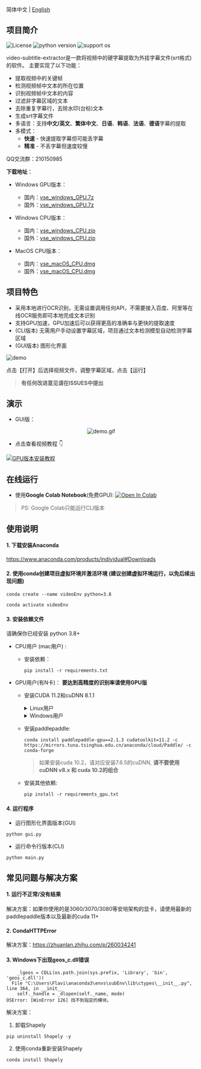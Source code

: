 简体中文 | [English](README_en.md)

## 项目简介

![License](https://img.shields.io/badge/License-Apache%202-red.svg)
![python version](https://img.shields.io/badge/Python-3.8+-blue.svg)
![support os](https://img.shields.io/badge/OS-Windows/macOS/Linux-green.svg)

video-subtitle-extractor是一款将视频中的硬字幕提取为外挂字幕文件(srt格式)的软件。
主要实现了以下功能：

- 提取视频中的关键帧
- 检测视频帧中文本的所在位置
- 识别视频帧中文本的内容
- 过滤非字幕区域的文本
- 去除重复字幕行，去除水印(台标)文本
- 生成srt字幕文件
- 多语言：支持**中文/英文**、**繁体中文**、**日语**、**韩语**、**法语**、**德语**字幕的提取
- 多模式：
  - **快速** - 快速提取字幕但可能丢字幕
  - **精准** - 不丢字幕但速度较慢

QQ交流群：210150985

**下载地址**：

- Windows GPU版本：
  - 国内：<a href="https://github.91chi.fun/https://github.com//YaoFANGUK/video-subtitle-extractor/releases/download/0.2.0/vse_windows_GPU.7z">vse_windows_GPU.7z</a>
  - 国外：<a href="https://github.com/YaoFANGUK/video-subtitle-extractor/releases/download/0.2.0/vse_windows_GPU.7z">vse_windows_GPU.7z</a>

- Windows CPU版本：
  - 国内：<a href=https://github.91chi.fun//https://github.com//YaoFANGUK/video-subtitle-extractor/releases/download/0.2.0/vse_windows_CPU.zip>vse_windows_CPU.zip</a>
  - 国外：<a href="https://github.com/YaoFANGUK/video-subtitle-extractor/releases/download/0.2.0/vse_windows_CPU.zip">vse_windows_CPU.zip</a> 

- MacOS CPU版本：
  - 国内：<a href="https://github.91chi.fun/https://github.com//YaoFANGUK/video-subtitle-extractor/releases/download/0.1.0/vse_macOS_CPU.dmg">vse_macOS_CPU.dmg</a>
  - 国外：<a href="https://github.com/YaoFANGUK/video-subtitle-extractor/releases/download/0.1.0/vse_macOS_CPU.dmg">vse_macOS_CPU.dmg</a> 



## 项目特色

- 采用本地进行OCR识别，无需设置调用任何API，不需要接入百度、阿里等在线OCR服务即可本地完成文本识别
- 支持GPU加速，GPU加速后可以获得更高的准确率与更快的提取速度
- (CLI版本) 无需用户手动设置字幕区域，项目通过文本检测模型自动检测字幕区域
- (GUI版本) 图形化界面

<img src="https://z3.ax1x.com/2021/04/09/cNrA1A.png" alt="demo">

点击【打开】后选择视频文件，调整字幕区域，点击【运行】

> **有任何改进意见请在ISSUES中提出**



## 演示

- GUI版：

<p style="text-align:center;"><img src="design/demo.gif" alt="demo.gif"/></p>

- 点击查看视频教程 👇

[![GPU版本安装教程](https://z3.ax1x.com/2021/09/08/h7hhNV.png)](https://www.bilibili.com/video/bv11L4y1Y7Tj "GUP版本安装教程")



## 在线运行

- 使用**Google Colab Notebook**(免费GPU): <a href="https://colab.research.google.com/github/YaoFANGUK/video-subtitle-extractor/blob/main/google_colab.ipynb"><img src="https://colab.research.google.com/assets/colab-badge.svg" alt="Open In Colab"></a>

> PS: Google Colab只能运行CLI版本



## 使用说明

#### 1. 下载安装Anaconda 

<a href="https://www.anaconda.com/products/individual">https://www.anaconda.com/products/individual#Downloads</a>

#### 2. 使用conda创建项目虚拟环境并激活环境 (建议创建虚拟环境运行，以免后续出现问题)

```shell
conda create --name videoEnv python=3.8
```

```shell
conda activate videoEnv  
```

#### 3. 安装依赖文件

请确保你已经安装 python 3.8+

- CPU用户 (mac用户) : 

  - 安装依赖：

    ```shell
    pip install -r requirements.txt
    ```

- GPU用户(有N卡)： **要达到高精度的识别率请使用GPU版**

  - 安装CUDA 11.2和cuDNN 8.1.1

    <details>
        <summary>Linux用户</summary>
        <h5>(1) 下载CUDA 11.2</h5>
        <pre><code>wget https://developer.download.nvidia.com/compute/cuda/11.2.0/local_installers/cuda_11.2.0_460.27.04_linux.run</code></pre>
        <h5>(2) 安装CUDA 11.2</h5>
        <pre><code>sudo sh cuda_11.2.0_460.27.04_linux.run --override</code></pre>
        <p>1. 输入accept</p>
        <img src="https://z3.ax1x.com/2021/05/24/gv0AVU.png" width="500" alt="">
        <p>2. 选中CUDA Toolkit 11.2（如果你没有安装nvidia驱动则选中Driver，如果你已经安装了nvidia驱动请不要选中driver），之后选中install，回车</p>
        <img src="https://z3.ax1x.com/2021/10/11/5VnwfH.png" width="500" alt="">
        <p>3. 添加环境变量</p>
        <p>在 ~/.bashrc 加入以下内容</p>
        <pre><code># CUDA
    export PATH=/usr/local/cuda-11.2/bin${PATH:+:${PATH}}
    export LD_LIBRARY_PATH=/usr/local/cuda-11.2/lib64${LD_LIBRARY_PATH:+:${LD_LIBRARY_PATH}}</code></pre>
        <p>使其生效</p>
        <pre><code>source ~/.bashrc</code></pre>
        <h5>(3) 下载cuDNN 8.1.1</h5>
        <p>国内：<a href="https://github.91chifun.workers.dev/https://github.com//YaoFANGUK/video-subtitle-extractor/releases/download/0.2.0/cudnn-11.2-linux-x64-v8.1.1.33.tgz">cudnn-11.2-linux-x64-v8.1.1.33.tgz</a></p>
        <p>国外：<a href="https://github.com/YaoFANGUK/video-subtitle-extractor/releases/download/0.2.0/cudnn-11.2-linux-x64-v8.1.1.33.tgz">cudnn-11.2-linux-x64-v8.1.1.33.tgz</a></p>
        <h5>(4) 安装cuDNN 8.1.1</h5>
        <pre><code> tar -zxvf cudnn-11.2-linux-x64-v8.1.1.33.tgz
     sudo cp ./cuda/include/* /usr/local/cuda-11.2/include/
     sudo cp ./cuda/lib64/* /usr/local/cuda-11.2/lib64/
     sudo chmod a+r /usr/local/cuda-11.2/lib64/*
     sudo chmod a+r /usr/local/cuda-11.2/include/*</code></pre>
    </details>
  
    <details>
          <summary>Windows用户</summary>
          <h5>(1) 下载CUDA 11.2</h5>
          <a href="https://developer.download.nvidia.com/compute/cuda/11.2.0/local_installers/cuda_11.2.0_460.89_win10.exe">cuda_11.2.0_460.89_win10.exe</a>
          <h5>(2) 安装CUDA 11.2</h5>
          <h5>(3) 下载cuDNN 8.1.1</h5>
          <p>国内：<a href="https://github.91chifun.workers.dev/https://github.com//YaoFANGUK/video-subtitle-extractor/releases/download/0.2.0/cudnn-11.2-windows-x64-v8.1.1.33.zip">cudnn-11.2-windows-x64-v8.1.1.33.zip</a></p>
          <p>国外：<a href="https://github.com/YaoFANGUK/video-subtitle-extractor/releases/download/0.2.0/cudnn-11.2-windows-x64-v8.1.1.33.zip">cudnn-11.2-windows-x64-v8.1.1.33.zip</a></p>
          <h5>(4) 安装cuDNN 8.1.1</h5>
          <p>
             将cuDNN解压后的cuda文件夹中的bin, include, lib目录下的文件复制到C:\Program Files\NVIDIA GPU Computing Toolkit\CUDA\v11.2\对应目录下
          </p>
      </details>

  - 安装paddlepaddle:

    ```shell
    conda install paddlepaddle-gpu==2.1.3 cudatoolkit=11.2 -c https://mirrors.tuna.tsinghua.edu.cn/anaconda/cloud/Paddle/ -c conda-forge 
    ```

    > 如果安装cuda 10.2，请对应安装7.6.5的cuDNN, **请不要使用cuDNN v8.x 和 cuda 10.2的组合**

  - 安装其他依赖:

    ```shell
    pip install -r requirements_gpu.txt
    ```

#### 4. 运行程序

- 运行图形化界面版本(GUI)

```shell
python gui.py
```

- 运行命令行版本(CLI)

```shell    
python main.py
```



## 常见问题与解决方案

#### 1. 运行不正常/没有结果

解决方案：如果你使用的是3060/3070/3080等安培架构的显卡，请使用最新的paddlepaddle版本以及最新的cuda 11+


#### 2. CondaHTTPError

解决方案：<a href="https://zhuanlan.zhihu.com/p/260034241">https://zhuanlan.zhihu.com/p/260034241</a>

#### 3. Windows下出现geos_c.dll错误

```text
    _lgeos = CDLL(os.path.join(sys.prefix, 'Library', 'bin', 'geos_c.dll'))
  File "C:\Users\Flavi\anaconda3\envs\subEnv\lib\ctypes\__init__.py", line 364, in __init__
    self._handle = _dlopen(self._name, mode)
OSError: [WinError 126] 找不到指定的模块。
```

解决方案：

1) 卸载Shapely

```shell
pip uninstall Shapely -y
```

2) 使用conda重新安装Shapely

```shell
conda install Shapely             
```
